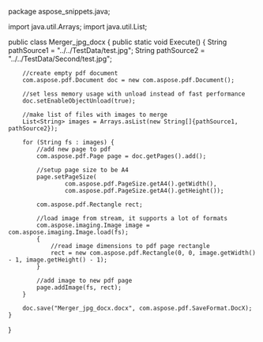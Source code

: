 package aspose_snippets.java;

import java.util.Arrays;
import java.util.List;

public class Merger_jpg_docx {
    public static void Execute() {
        String pathSource1 = "../../TestData/test.jpg";
        String pathSource2 = "../../TestData/Second/test.jpg";

        //create empty pdf document
        com.aspose.pdf.Document doc = new com.aspose.pdf.Document();

        //set less memory usage with unload instead of fast performance
        doc.setEnableObjectUnload(true);

        //make list of files with images to merge
        List<String> images = Arrays.asList(new String[]{pathSource1, pathSource2});

        for (String fs : images) {
            //add new page to pdf
            com.aspose.pdf.Page page = doc.getPages().add();

            //setup page size to be A4
            page.setPageSize(
                    com.aspose.pdf.PageSize.getA4().getWidth(),
                    com.aspose.pdf.PageSize.getA4().getHeight());

            com.aspose.pdf.Rectangle rect;

            //load image from stream, it supports a lot of formats
            com.aspose.imaging.Image image = com.aspose.imaging.Image.load(fs);
            {
                //read image dimensions to pdf page rectangle
                rect = new com.aspose.pdf.Rectangle(0, 0, image.getWidth() - 1, image.getHeight() - 1);
            }

            //add image to new pdf page
            page.addImage(fs, rect);
        }

        doc.save("Merger_jpg_docx.docx", com.aspose.pdf.SaveFormat.DocX);
    }
}
